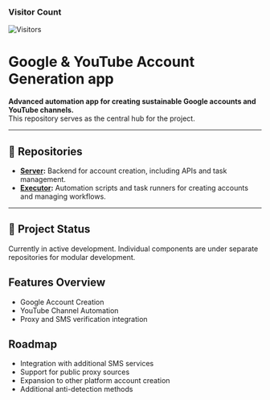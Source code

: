 ### Visitor Count
![Visitors](https://profile-counter.glitch.me/google-automation-hub/count.svg)



# Google & YouTube Account Generation app

**Advanced automation app for creating sustainable Google accounts and YouTube channels.**  
This repository serves as the central hub for the project.

---

## 📂 Repositories

- **[Server](https://github.com/Alex94a/google-automation-server):** Backend for account creation, including APIs and task management.
- **[Executor](https://github.com/Alex94a/google-automation-executor):** Automation scripts and task runners for creating accounts and managing workflows.

---

## 🚧 Project Status
Currently in active development. Individual components are under separate repositories for modular development.

## Features Overview
- Google Account Creation
- YouTube Channel Automation
- Proxy and SMS verification integration


## Roadmap
- Integration with additional SMS services
- Support for public proxy sources
- Expansion to other platform account creation
- Additional anti-detection methods
